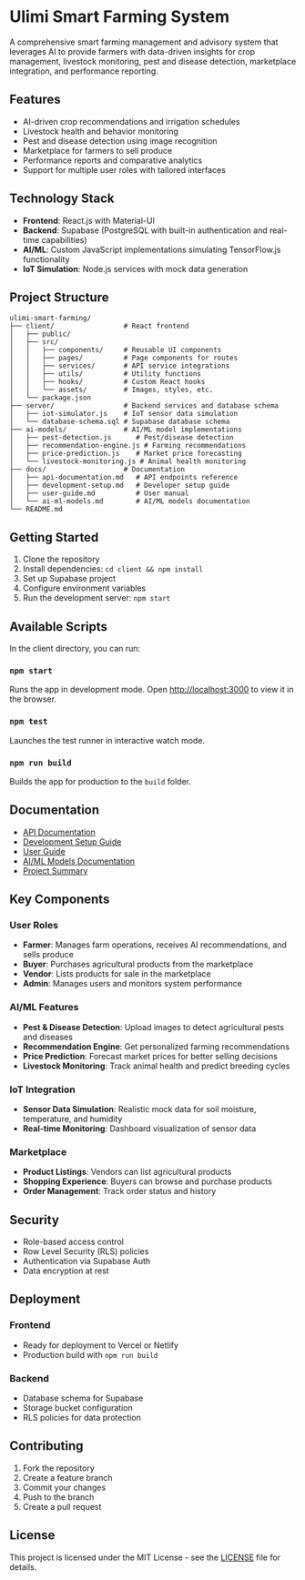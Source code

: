 # Ulimi Smart Farming System

A comprehensive smart farming management and advisory system that leverages AI to provide farmers with data-driven insights for crop management, livestock monitoring, pest and disease detection, marketplace integration, and performance reporting.

## Features

- AI-driven crop recommendations and irrigation schedules
- Livestock health and behavior monitoring
- Pest and disease detection using image recognition
- Marketplace for farmers to sell produce
- Performance reports and comparative analytics
- Support for multiple user roles with tailored interfaces

## Technology Stack

- **Frontend**: React.js with Material-UI
- **Backend**: Supabase (PostgreSQL with built-in authentication and real-time capabilities)
- **AI/ML**: Custom JavaScript implementations simulating TensorFlow.js functionality
- **IoT Simulation**: Node.js services with mock data generation

## Project Structure

```
ulimi-smart-farming/
├── client/                 # React frontend
│   ├── public/
│   ├── src/
│   │   ├── components/     # Reusable UI components
│   │   ├── pages/          # Page components for routes
│   │   ├── services/       # API service integrations
│   │   ├── utils/          # Utility functions
│   │   ├── hooks/          # Custom React hooks
│   │   └── assets/         # Images, styles, etc.
│   └── package.json
├── server/                 # Backend services and database schema
│   ├── iot-simulator.js    # IoT sensor data simulation
│   └── database-schema.sql # Supabase database schema
├── ai-models/              # AI/ML model implementations
│   ├── pest-detection.js      # Pest/disease detection
│   ├── recommendation-engine.js # Farming recommendations
│   ├── price-prediction.js    # Market price forecasting
│   └── livestock-monitoring.js # Animal health monitoring
├── docs/                   # Documentation
│   ├── api-documentation.md   # API endpoints reference
│   ├── development-setup.md   # Developer setup guide
│   ├── user-guide.md          # User manual
│   └── ai-ml-models.md        # AI/ML models documentation
└── README.md
```

## Getting Started

1. Clone the repository
2. Install dependencies: `cd client && npm install`
3. Set up Supabase project
4. Configure environment variables
5. Run the development server: `npm start`

## Available Scripts

In the client directory, you can run:

### `npm start`
Runs the app in development mode.
Open [http://localhost:3000](http://localhost:3000) to view it in the browser.

### `npm test`
Launches the test runner in interactive watch mode.

### `npm run build`
Builds the app for production to the `build` folder.

## Documentation

- [API Documentation](docs/api-documentation.md)
- [Development Setup Guide](docs/development-setup.md)
- [User Guide](docs/user-guide.md)
- [AI/ML Models Documentation](docs/ai-ml-models.md)
- [Project Summary](PROJECT_SUMMARY.md)

## Key Components

### User Roles
- **Farmer**: Manages farm operations, receives AI recommendations, and sells produce
- **Buyer**: Purchases agricultural products from the marketplace
- **Vendor**: Lists products for sale in the marketplace
- **Admin**: Manages users and monitors system performance

### AI/ML Features
- **Pest & Disease Detection**: Upload images to detect agricultural pests and diseases
- **Recommendation Engine**: Get personalized farming recommendations
- **Price Prediction**: Forecast market prices for better selling decisions
- **Livestock Monitoring**: Track animal health and predict breeding cycles

### IoT Integration
- **Sensor Data Simulation**: Realistic mock data for soil moisture, temperature, and humidity
- **Real-time Monitoring**: Dashboard visualization of sensor data

### Marketplace
- **Product Listings**: Vendors can list agricultural products
- **Shopping Experience**: Buyers can browse and purchase products
- **Order Management**: Track order status and history

## Security

- Role-based access control
- Row Level Security (RLS) policies
- Authentication via Supabase Auth
- Data encryption at rest

## Deployment

### Frontend
- Ready for deployment to Vercel or Netlify
- Production build with `npm run build`

### Backend
- Database schema for Supabase
- Storage bucket configuration
- RLS policies for data protection

## Contributing

1. Fork the repository
2. Create a feature branch
3. Commit your changes
4. Push to the branch
5. Create a pull request

## License

This project is licensed under the MIT License - see the [LICENSE](LICENSE) file for details.